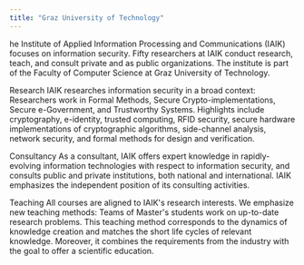 ```yaml
---
title: "Graz University of Technology"
---
```


he Institute of Applied Information Processing and Communications (IAIK) focuses on information security. Fifty researchers at IAIK conduct research, teach, and consult private and as public organizations. The institute is part of the Faculty of Computer Science at Graz University of Technology.

Research
IAIK researches information security in a broad context: Researchers work in Formal Methods, Secure Crypto-implementations, Secure e-Government, and Trustworthy Systems. Highlights include cryptography, e-identity, trusted computing, RFID security, secure hardware implementations of cryptographic algorithms, side-channel analysis, network security, and formal methods for design and verification.

Consultancy
As a consultant, IAIK offers expert knowledge in rapidly-evolving information technologies with respect to information security, and consults public and private institutions, both national and international. IAIK emphasizes the independent position of its consulting activities.

Teaching
All courses are aligned to IAIK's research interests. We emphasize new teaching methods: Teams of Master's students work on up-to-date research problems. This teaching method corresponds to the dynamics of knowledge creation and matches the short life cycles of relevant knowledge. Moreover, it combines the requirements from the industry with the goal to offer a scientific education.

